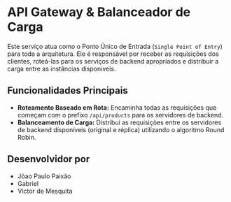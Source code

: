 # API Gateway & Balanceador de Carga

Este serviço atua como o Ponto Único de Entrada (`Single Point of Entry`) para toda a arquitetura. Ele é responsável por receber as requisições dos clientes, roteá-las para os serviços de backend apropriados e distribuir a carga entre as instâncias disponíveis.

## Funcionalidades Principais

* **Roteamento Baseado em Rota:** Encaminha todas as requisições que começam com o prefixo `/api/products` para os servidores de backend.
* **Balanceamento de Carga:** Distribui as requisições entre os servidores de backend disponíveis (original e réplica) utilizando o algoritmo Round Robin.

## Desenvolvidor por
* Jõao Paulo Paixão
* Gabriel
* Victor de Mesquita
